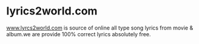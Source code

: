 # lyrics2world.com
<a href="https://www.lyrics2world.com/">www.lyrcs2world.com</a> is source of online all type song lyrics from movie &amp; album.we are provide 100% correct lyrics absolutely free.
